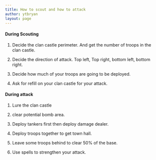 ```yaml
---
title: How to scout and how to attack
author: ytbryan
layout: page
---
```

#### During Scouting

1. Decide the clan castle perimeter. And get the number of troops in the clan castle.

2. Decide the direction of attack. Top left, Top right, bottom left, bottom right.

3. Decide how much of your troops are going to be deployed.

4. Ask for refill on your clan castle for your attack.

#### During attack

1. Lure the clan castle

2. clear potential bomb area.

3. Deploy tankers first then deploy damage dealer.

4. Deploy troops together to get town hall.

5. Leave some troops behind to clear 50% of the base.

6. Use spells to strengthen your attack.